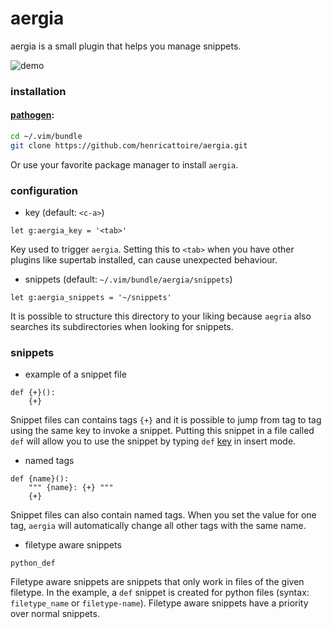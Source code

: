 # aergia

aergia is a small plugin that helps you manage snippets.

![demo](https://github.com/henricattoire/media/blob/master/aergia/demo.gif)

### installation

#### [pathogen](https://github.com/tpope/vim-pathogen):

```bash
cd ~/.vim/bundle
git clone https://github.com/henricattoire/aergia.git
```

Or use your favorite package manager to install `aergia`.

### configuration

* key (default: `<c-a>`)
```vim
let g:aergia_key = '<tab>'
```

Key used to trigger `aergia`. Setting this to `<tab>` when you have other plugins like supertab installed, can cause unexpected behaviour.


* snippets (default: `~/.vim/bundle/aergia/snippets`)
```vim
let g:aergia_snippets = '~/snippets'
```

It is possible to structure this directory to your liking because `aegria` also searches
its subdirectories when looking for snippets.


### snippets

* example of a snippet file
```
def {+}():
    {+}
```

Snippet files can contains tags `{+}` and it is possible to jump from tag to tag using the same key
to invoke a snippet. Putting this snippet in a file called `def` will allow you to use the snippet
by typing `def` [key](#configuration) in insert mode.

* named tags
```
def {name}():
    """ {name}: {+} """
    {+}
```

Snippet files can also contain named tags. When you set the value for one tag, `aergia` will automatically change
all other tags with the same name.

* filetype aware snippets
```
python_def
```

Filetype aware snippets are snippets that only work in files of the given filetype. In the example, 
a `def` snippet is created for python files (syntax: `filetype_name` or `filetype-name`). Filetype aware 
snippets have a priority over normal snippets.
